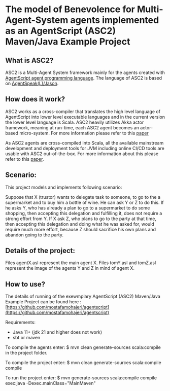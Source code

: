# The model of Benevolence for Multi-Agent-System agents implemented as an AgentScript (ASC2) Maven/Java Example Project
## What is ASC2?
ASC2 is a Multi-Agent System framework mainly for the agents created with [AgentScript agent programming language](https://github.com/mostafamohajeri/scriptcc-translator). The language of ASC2 is based on [AgentSpeak(L)/Jason](https://github.com/jason-lang/jason).

## How does it work?
ASC2 works as a cross-compiler that translates the high level language of AgentScript into lower level executable languages and in the current version the lower level language is Scala. ASC2 heavily utilizes Akka actor framework, meaning at run-time, each ASC2 agent becomes an actor-based micro-system. For more information please refer to this [paper](https://dl.acm.org/doi/abs/10.1145/3427760.3428339)

As ASC2 agents are cross-compiled into Scala, all the available mainstream development and deployment tools for JVM including online CI/CD tools are usable with ASC2 out-of-the-box. For more information about this please refer to this [paper](https://dl.acm.org/doi/abs/10.1007/978-3-030-97457-2_15).


## Scenario:
This project models and implements following scenario: 

Suppose that X (trustor) wants to delegate task to someone, to go to the a supermarket and to buy him a bottle of wine. He can ask Y or Z to do this. If he asks Y, who has already a plan to go to a supermarket to do some shopping, then accepting this delegation and fulfilling it, does not require a strong effort from Y. If X ask Z, who plans to go to the party at that time, then accepting this delegation and doing what he was asked for, would require much more effort, because Z should sacrifice his own plans and abandon going to the party.

## Details of the project:
Files agentX.asl represent the main agent X. Files tomY.asl and tomZ.asl represent the image of the agents Y and Z in mind of agent X. 


## How to use?
The details of running  of the exewmplary AgentScript (ASC2) Maven/Java Example Project can be found here : [https://github.com/mostafamohajeri/agentscript](https://github.com/mostafamohajeri/agentscript)

Requirements:
* Java 11+ (jdk 21 and higher does not work)
* sbt or maven

To compile the agents enter:
$ mvn clean generate-sources scala:compile
in the project folder.

To compile the project enter:
$ mvn clean generate-sources scala:compile compile

To run the project enter: 
$ mvn generate-sources scala:compile compile  exec:java -Dexec.mainClass="MainMaven"

